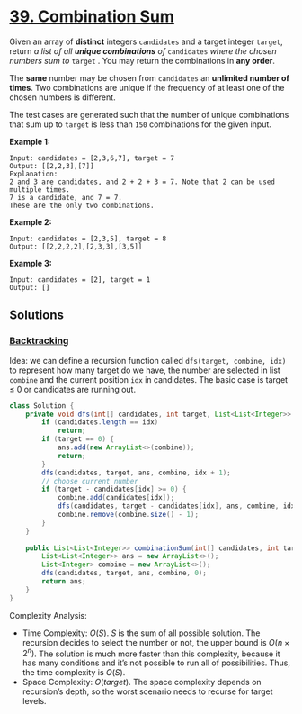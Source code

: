 # [39. Combination Sum](https://leetcode.com/problems/combination-sum/)

Given an array of **distinct** integers `candidates` and a target integer `target`, return _a list of all **unique combinations** of_ `candidates` _where the chosen numbers sum to_ `target` _._ You may return the combinations in **any order**.

The **same** number may be chosen from `candidates` an **unlimited number of times**. Two combinations are unique if the frequency of at least one of the chosen numbers is different.

The test cases are generated such that the number of unique combinations that sum up to `target` is less than `150` combinations for the given input.

**Example 1:**

```
Input: candidates = [2,3,6,7], target = 7
Output: [[2,2,3],[7]]
Explanation:
2 and 3 are candidates, and 2 + 2 + 3 = 7. Note that 2 can be used multiple times.
7 is a candidate, and 7 = 7.
These are the only two combinations.
```

**Example 2:**

```
Input: candidates = [2,3,5], target = 8
Output: [[2,2,2,2],[2,3,3],[3,5]]
```

**Example 3:**

```
Input: candidates = [2], target = 1
Output: []
```

## Solutions
### [Backtracking](./CombinationSum.java)

Idea: we can define a recursion function called `dfs(target, combine, idx)` to represent how many target do we have, the number are selected in list `combine` and the current position `idx` in candidates. The basic case is target ≤ 0 or candidates are running out.

```java
class Solution {
    private void dfs(int[] candidates, int target, List<List<Integer>> ans, List<Integer> combine, int idx) {
        if (candidates.length == idx)
            return;
        if (target == 0) {
            ans.add(new ArrayList<>(combine));
            return;
        }
        dfs(candidates, target, ans, combine, idx + 1);
        // choose current number
        if (target - candidates[idx] >= 0) {
            combine.add(candidates[idx]);
            dfs(candidates, target - candidates[idx], ans, combine, idx);
            combine.remove(combine.size() - 1);
        }
    }
    
    public List<List<Integer>> combinationSum(int[] candidates, int target) {
        List<List<Integer>> ans = new ArrayList<>();
        List<Integer> combine = new ArrayList<>();
        dfs(candidates, target, ans, combine, 0);
        return ans;
    }
}
```

Complexity Analysis:

- Time Complexity: $O(S)$. $S$ is the sum of all possible solution. The recursion decides to select the number or not, the upper bound is $O(n \times 2^n)$. The solution is much more faster than this complexity, because it has many conditions and it’s not possible to run all of possibilities. Thus, the time complexity is $O(S)$.
- Space Complexity: $O(target)$. The space complexity depends on recursion’s depth, so the worst scenario needs to recurse for target levels.
